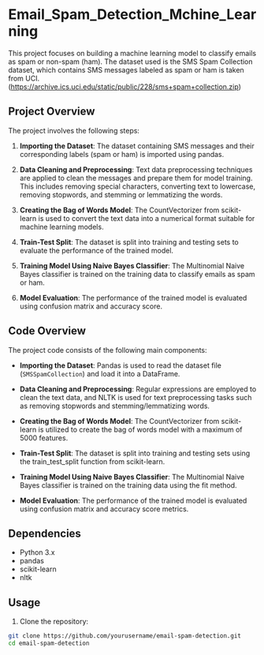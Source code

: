 # Email_Spam_Detection_Mchine_Learning

This project focuses on building a machine learning model to classify emails as spam or non-spam (ham). The dataset used is the SMS Spam Collection dataset, which contains SMS messages labeled as spam or ham is taken from UCI.(https://archive.ics.uci.edu/static/public/228/sms+spam+collection.zip)

## Project Overview

The project involves the following steps:

1. **Importing the Dataset**: The dataset containing SMS messages and their corresponding labels (spam or ham) is imported using pandas.

2. **Data Cleaning and Preprocessing**: Text data preprocessing techniques are applied to clean the messages and prepare them for model training. This includes removing special characters, converting text to lowercase, removing stopwords, and stemming or lemmatizing the words.

3. **Creating the Bag of Words Model**: The CountVectorizer from scikit-learn is used to convert the text data into a numerical format suitable for machine learning models.

4. **Train-Test Split**: The dataset is split into training and testing sets to evaluate the performance of the trained model.

5. **Training Model Using Naive Bayes Classifier**: The Multinomial Naive Bayes classifier is trained on the training data to classify emails as spam or ham.

6. **Model Evaluation**: The performance of the trained model is evaluated using confusion matrix and accuracy score.

## Code Overview

The project code consists of the following main components:

- **Importing the Dataset**: Pandas is used to read the dataset file (`SMSSpamCollection`) and load it into a DataFrame.

- **Data Cleaning and Preprocessing**: Regular expressions are employed to clean the text data, and NLTK is used for text preprocessing tasks such as removing stopwords and stemming/lemmatizing words.

- **Creating the Bag of Words Model**: The CountVectorizer from scikit-learn is utilized to create the bag of words model with a maximum of 5000 features.

- **Train-Test Split**: The dataset is split into training and testing sets using the train_test_split function from scikit-learn.

- **Training Model Using Naive Bayes Classifier**: The Multinomial Naive Bayes classifier is trained on the training data using the fit method.

- **Model Evaluation**: The performance of the trained model is evaluated using confusion matrix and accuracy score metrics.

## Dependencies

- Python 3.x
- pandas
- scikit-learn
- nltk

## Usage

1. Clone the repository:

```bash
git clone https://github.com/yourusername/email-spam-detection.git
cd email-spam-detection
